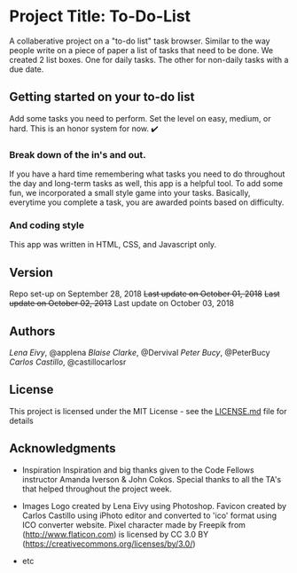
# Project Title:  To-Do-List

A collaberative project on a "to-do list" task browser.  Similar to the way people write on a piece of paper a list of tasks that need to be done.  We created 2 list boxes.  One for daily tasks.  The other for non-daily tasks with a due date. 

## Getting started on your to-do list

Add some tasks you need to perform.  Set the level on easy, medium, or hard.  This is an honor system for now.  :heavy_check_mark:

### Break down of the in's and out.

If you have a hard time remembering what tasks you need to do throughout the day and long-term tasks as well, this app is a helpful tool.  To add some fun, we incorporated a small style game into your tasks.  Basically, everytime you complete a task, you are awarded points based on difficulty.

### And coding style

This app was written in HTML, CSS, and Javascript only.

## Version

Repo set-up on September 28, 2018
~~Last update on October 01, 2018~~
~~Last update on October 02, 2013~~
Last update on October 03, 2018

## Authors

*Lena Eivy*,       @applena
*Blaise Clarke*,   @Dervival
*Peter Bucy*,      @PeterBucy
*Carlos Castillo*,  @castillocarlosr

## License

This project is licensed under the MIT License - see the [LICENSE.md](LICENSE) file for details

## Acknowledgments
* Inspiration
Inspiration and big thanks given to the Code Fellows instructor Amanda Iverson & John Cokos.
Special thanks to all the TA's that helped throughout the project week.

* Images
Logo created by Lena Eivy using Photoshop.
Favicon created by Carlos Castillo using iPhoto editor and converted to 'ico' format using ICO converter website.
Pixel character made by Freepik from (http://www.flaticon.com) is licensed by CC 3.0 BY (https://creativecommons.org/licenses/by/3.0/)
* etc
